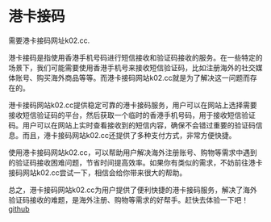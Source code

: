 # 港卡接码

需要港卡接码网址k02.cc.

港卡接码是指使用香港手机号码进行短信接收和验证码接收的服务。在一些特定的场景下，我们可能需要使用香港手机号来接收短信验证码，比如注册海外的社交媒体账号、购买海外商品等等。而港卡接码网站k02.cc就是为了解决这一问题而存在的。

港卡接码网站k02.cc提供稳定可靠的港卡接码服务，用户可以在网站上选择需要接收短信验证码的平台，然后获取一个临时的香港手机号码，用于接收短信验证码。用户可以在网站上实时查看接收到的短信内容，确保不会错过重要的验证码信息。而且，港卡接码网站k02.cc还提供了多种支付方式，非常方便快捷。

使用港卡接码网站k02.cc，可以帮助用户解决海外注册账号、购物等需求中遇到的验证码接收困难问题，节省时间提高效率。如果你有类似的需求，不妨前往港卡接码网站k02.cc尝试一下，相信会给你带来很大的帮助。

总之，港卡接码网站k02.cc为用户提供了便利快捷的港卡接码服务，解决了海外验证码接收的难题，是海外注册、购物等需求的好帮手。赶快去体验一下吧！[github](https://github.com)